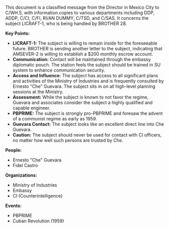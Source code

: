 This document is a classified message from the Director in Mexico City to C/WH.5, with information copies to various departments including DDP, ADDP, C/CI, C/FI, RI/AN DUMMY, C/TSD, and C/SAS. It concerns the subject LICRAFT-1, who is being handled by BROTHER 28.

**Key Points:**

*   **LICRAFT-1:** The subject is willing to remain inside for the foreseeable future. BROTHER is sending another letter to the subject, indicating that AMSEVER-2 is willing to establish a $200 monthly escrow account.
*   **Communication:** Contact will be maintained through the embassy diplomatic pouch. The station feels the subject should be trained in SU system to enhance communication security.
*   **Access and Influence:** The subject has access to all significant plans and activities of the Ministry of Industries and is frequently consulted by Ernesto "Che" Guevara. The subject sits in on all high-level planning sessions at the Ministry.
*   **Assessment:** While the subject is known to not favor the regime, Guevara and associates consider the subject a highly qualified and capable engineer.
*   **PBPRIME:** The subject is strongly pro-PBPRIME and foresaw the advent of a communist regime as early as 1959.
*   **Guevara Contact:** The subject looks like an excellent direct line into Che Guevara.
*   **Caution:** The subject should never be used for contact with CI officers, no matter how well such persons are trusted by Che.

**People:**

*   Ernesto "Che" Guevara
*   Fidel Castro

**Organizations:**

*   Ministry of Industries
*   Embassy
*   CI (Counterintelligence)

**Events:**

*   PBPRIME
*   Cuban Revolution (1959)
